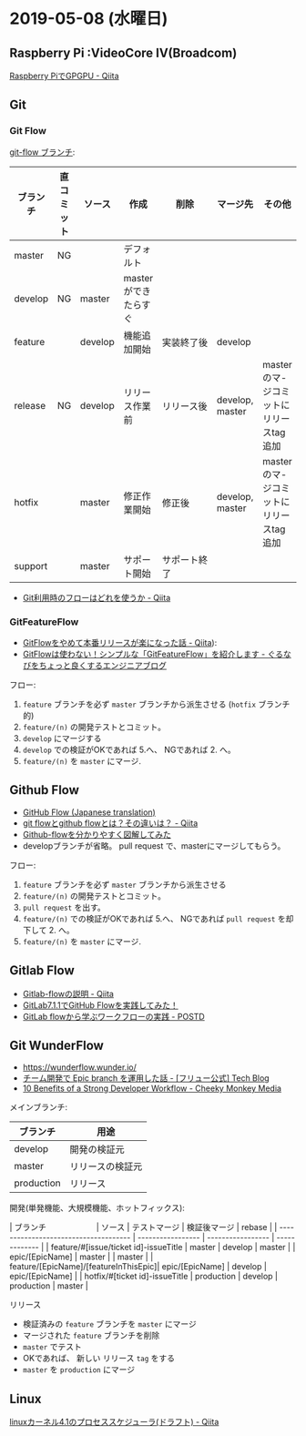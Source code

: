 # 2019-05-08 (水曜日)

## Raspberry Pi :VideoCore IV(Broadcom)

[Raspberry PiでGPGPU - Qiita](https://qiita.com/9_ties/items/2e85318989170f967e4b)

## Git

### Git Flow

[git-flow ブランチ](https://tracpath.com/bootcamp/learning_git_git_flow.html):

| ブランチ          |  直コミット       | ソース             | 作成              | 削除                | マージ先            | その他             |
| ---------------- | --------------- | ----------------- | ----------------- | ------------------ | ----------------- | ----------------- |
| master           | NG              |                   |デフォルト           |                    |                   |                  |
| develop          | NG              | master            |masterができたらすぐ |                     |                   |                  |
| feature          |                 | develop           |機能追加開始         | 実装終了後           | develop           |                  |
| release          | NG              | develop           |リリース作業前       | リリース後           | develop, master    | masterのマ-ジコミットにリリースtag追加 |
| hotfix           |                 | master            |修正作業開始         | 修正後              | develop, master    | masterのマ-ジコミットにリリースtag追加 |
| support          |                 | master            |サポート開始         | サポート終了　　　　  |                    |                   |

- [Git利用時のフローはどれを使うか - Qiita](https://qiita.com/tkhm/items/cc7855d32d640687b43c)

### GitFeatureFlow

- [GitFlowをやめて本番リリースが楽になった話 - Qiita](https://qiita.com/koyopro/items/b4569285efc22c6397c6)):
- [GitFlowは使わない！シンプルな「GitFeatureFlow」を紹介します - ぐるなびをちょっと良くするエンジニアブログ](https://developers.gnavi.co.jp/entry/GitFeatureFlow/koyama)

フロー:

1. `feature` ブランチを必ず `master` ブランチから派生させる (`hotfix` ブランチ的)
2. `feature/(n)` の開発テストとコミット。
3. `develop` にマージする
4. `develop` での検証がOKであれば 5.へ、 NGであれば 2. へ。
5. `feature/(n)` を `master` にマージ.

## Github Flow

- [GitHub Flow (Japanese translation)](https://gist.github.com/Gab-km/3705015)
- [git flowとgithub flowとは？その違いは？ - Qiita](https://qiita.com/mint__/items/bfc58589b5b1e0a1856a)
- [Github-flowを分かりやすく図解してみた](https://b.pyar.bz/20140122/github-flow/)
- developブランチが省略。 pull request で、masterにマージしてもらう。

フロー:

1. `feature` ブランチを必ず `master` ブランチから派生させる
2. `feature/(n)` の開発テストとコミット。
3. `pull request` を出す。
4. `feature/(n)` での検証がOKであれば 5.へ、 NGであれば `pull request` を却下して 2. へ。
5. `feature/(n)` を `master` にマージ.

## Gitlab Flow

- [Gitlab-flowの説明 - Qiita](https://qiita.com/tlta-bkhn/items/f2950aaf00bfb6a8c30d)
- [GitLab7.1.1でGitHub Flowを実践してみた！](http://dev.blog.fairway.ne.jp/gitlab7-1-1%E3%81%A7github-flow%E3%82%92%E5%AE%9F%E8%B7%B5%E3%81%97%E3%81%A6%E3%81%BF%E3%81%9F%EF%BC%81/)
- [GitLab flowから学ぶワークフローの実践 - POSTD](https://postd.cc/gitlab-flow/)

## Git WunderFlow

- https://wunderflow.wunder.io/
- [チーム開発で Epic branch を運用した話 - [フリュー公式] Tech Blog](http://tech.furyu.jp/blog/?p=7121)
- [10 Benefits of a Strong Developer Workflow - Cheeky Monkey Media](https://cheekymonkeymedia.ca/blog/10-benefits-strong-developer-workflow)

メインブランチ:

| ブランチ          | 用途　       |
| ---------------- | ---------- |
| develop          | 開発の検証元 |
| master           | リリースの検証元 |
| production       | リリース    |

開発(単発機能、大規模機能、ホットフィックス):

| ブランチ　　　　　　                      | ソース            | テストマージ        |  検証後マージ    | rebase |
| ------------------------------------- | ----------------- | ----------------- | ------------- |
| feature/#[issue/ticket id]-issueTitle | master            | develop           | master        |
| epic/[EpicName]                       | master            |                   | master        |
| feature/[EpicName]/[featureInThisEpic]| epic/[EpicName]   | develop           | epic/[EpicName]    |
| hotfix/#[ticket id]-issueTitle        | production        | develop           | production    | master  |  

リリース

- 検証済みの `feature` ブランチを `master` にマージ
- マージされた `feature` ブランチを削除
- `master` でテスト
- OKであれば、 新しい リリース `tag` をする
- `master` を `production` にマージ

## Linux

[linuxカーネル4.1のプロセススケジューラ(ドラフト) - Qiita](https://qiita.com/satoru_takeuchi/items/80ee8cef98a73b4af67d)
